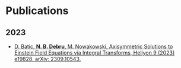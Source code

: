 # Publications

## 2023
- [D. Batic, **N. B. Debru**, M. Nowakowski, Axisymmetric Solutions to Einstein Field Equations via
Integral Transforms, Heliyon 9 (2023) e19828. arXiv: 2309.10543.](https://arxiv.org/abs/2309.10543)

